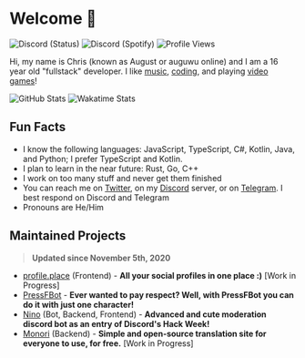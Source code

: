 # Welcome 👋
![Discord (Status)](https://img.shields.io/endpoint?url=https://dev.discordprofiles.me/api/badge/status/280158289667555328?simple=true&logo=discord&logoColor=white&color=43B581) ![Discord (Spotify)](https://img.shields.io/endpoint?label=Listening%20To&url=https://dev.discordprofiles.me/api/badge/spotify/280158289667555328&color=1ED45F) ![Profile Views](https://komarev.com/ghpvc/?username=auguwu)

Hi, my name is Chris (known as August or auguwu online) and I am a 16 year old "fullstack" developer. I like [music](https://last.fm/user/auguwu), [coding](https://wakatime.com/@auguwu), and playing [video games](https://steamcommunity.com/id/auguwu)!

<!-- Credit: https://github.com/anuraghazra/github-readme-stats -->
![GitHub Stats](https://github-readme-stats.vercel.app/api?username=auguwu&count_private=true&show_icons=true&theme=dracula)
![Wakatime Stats](https://github-readme-stats.vercel.app/api/wakatime?username=auguwu&compat=true&theme=dracula)

## Fun Facts
- I know the following languages: JavaScript, TypeScript, C#, Kotlin, Java, and Python; I prefer TypeScript and Kotlin.
- I plan to learn in the near future: Rust, Go, C++
- I work on too many stuff and never get them finished
- You can reach me on [Twitter](https://twitter.com/auguuwu), on my [Discord](https://discord.gg/yDnbEDH) server, or on [Telegram](https://t.me/auguwu). I best respond on Discord and Telegram
- Pronouns are He/Him

## Maintained Projects
> **Updated since November 5th, 2020**

- [profile.place](https://profile.place) (Frontend) - **All your social profiles in one place :)** [Work in Progress]
- [PressFBot](https://github.com/auguwu/PressFBot) - **Ever wanted to pay respect? Well, with PressFBot you can do it with just one character!**
- [Nino](https://github.com/NinoDiscord/Nino) (Bot, Backend, Frontend) - **Advanced and cute moderation discord bot as an entry of Discord's Hack Week!**
- [Monori](https://github.com/monori-site) (Backend) - **Simple and open-source translation site for everyone to use, for free.** [Work in Progress]

